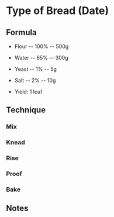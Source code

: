 # Type of Bread (Date)

## Formula

 * Flour -- 100% -- 500g
 * Water -- 65% -- 300g
 * Yeast -- 1% -- 5g
 * Salt -- 2% -- 10g

 * Yield: 1 loaf

## Technique

### Mix

### Knead

### Rise

### Proof

### Bake

## Notes
